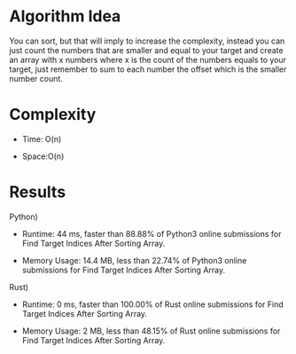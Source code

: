 # Algorithm Idea

You can sort, but that will imply to increase the complexity, instead you can just count the numbers that are smaller and equal to your target and create an array with x numbers where x is the count of the numbers equals to your target, just remember to sum to each number the offset which is the smaller number count.

# Complexity

- Time: O(n)

- Space:O(n)

# Results

Python)

- Runtime: 44 ms, faster than 88.88% of Python3 online submissions for Find Target Indices After Sorting Array.

- Memory Usage: 14.4 MB, less than 22.74% of Python3 online submissions for Find Target Indices After Sorting Array.

Rust)

- Runtime: 0 ms, faster than 100.00% of Rust online submissions for Find Target Indices After Sorting Array.

- Memory Usage: 2 MB, less than 48.15% of Rust online submissions for Find Target Indices After Sorting Array.
